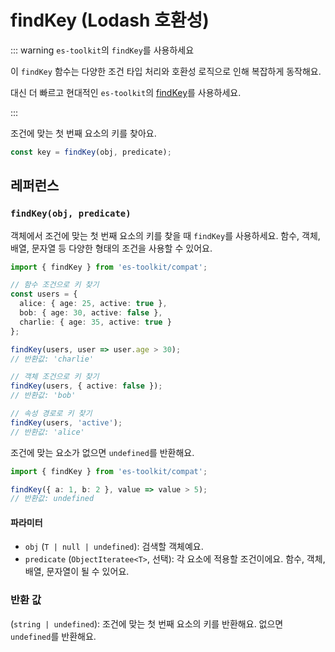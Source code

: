 # findKey (Lodash 호환성)

::: warning `es-toolkit`의 `findKey`를 사용하세요

이 `findKey` 함수는 다양한 조건 타입 처리와 호환성 로직으로 인해 복잡하게 동작해요.

대신 더 빠르고 현대적인 `es-toolkit`의 [findKey](../../object/findKey.md)를 사용하세요.

:::

조건에 맞는 첫 번째 요소의 키를 찾아요.

```typescript
const key = findKey(obj, predicate);
```

## 레퍼런스

### `findKey(obj, predicate)`

객체에서 조건에 맞는 첫 번째 요소의 키를 찾을 때 `findKey`를 사용하세요. 함수, 객체, 배열, 문자열 등 다양한 형태의 조건을 사용할 수 있어요.

```typescript
import { findKey } from 'es-toolkit/compat';

// 함수 조건으로 키 찾기
const users = {
  alice: { age: 25, active: true },
  bob: { age: 30, active: false },
  charlie: { age: 35, active: true }
};

findKey(users, user => user.age > 30);
// 반환값: 'charlie'

// 객체 조건으로 키 찾기
findKey(users, { active: false });
// 반환값: 'bob'

// 속성 경로로 키 찾기
findKey(users, 'active');
// 반환값: 'alice'
```

조건에 맞는 요소가 없으면 `undefined`를 반환해요.

```typescript
import { findKey } from 'es-toolkit/compat';

findKey({ a: 1, b: 2 }, value => value > 5);
// 반환값: undefined
```

#### 파라미터

- `obj` (`T | null | undefined`): 검색할 객체예요.
- `predicate` (`ObjectIteratee<T>`, 선택): 각 요소에 적용할 조건이에요. 함수, 객체, 배열, 문자열이 될 수 있어요.

### 반환 값

(`string | undefined`): 조건에 맞는 첫 번째 요소의 키를 반환해요. 없으면 `undefined`를 반환해요.
